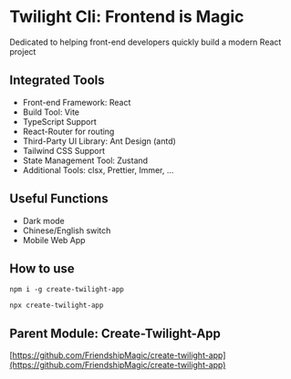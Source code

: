 # Twilight Cli: Frontend is Magic

Dedicated to helping front-end developers quickly build a modern React project

## Integrated Tools

- Front-end Framework: React
- Build Tool: Vite
- TypeScript Support
- React-Router for routing
- Third-Party UI Library: Ant Design (antd)
- Tailwind CSS Support
- State Management Tool: Zustand
- Additional Tools: clsx, Prettier, Immer, ...

## Useful Functions

- Dark mode
- Chinese/English switch
- Mobile Web App

## How to use

```shell
npm i -g create-twilight-app
```

```shell
npx create-twilight-app
```

## Parent Module: Create-Twilight-App

[https://github.com/FriendshipMagic/create-twilight-app](https://github.com/FriendshipMagic/create-twilight-app)
